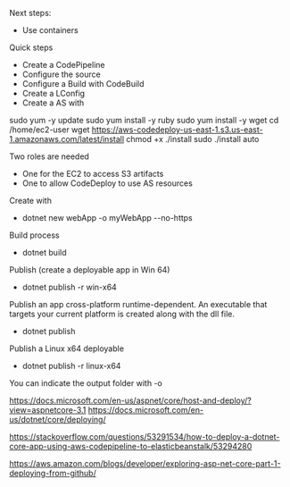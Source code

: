 Next steps:
* Use containers


Quick steps
* Create a CodePipeline
* Configure the source
* Configure a Build with CodeBuild
* Create a LConfig 
* Create a AS with 

sudo yum -y update
sudo yum install -y ruby
sudo yum install -y wget
cd /home/ec2-user
wget https://aws-codedeploy-us-east-1.s3.us-east-1.amazonaws.com/latest/install
chmod +x ./install
sudo ./install auto

Two roles are needed
* One for the EC2 to access S3 artifacts
* One to allow CodeDeploy to use AS resources


Create with
- dotnet new webApp -o myWebApp --no-https

Build process
- dotnet build

Publish (create a deployable app in Win 64)
- dotnet publish -r win-x64

Publish an app cross-platform runtime-dependent. An executable that targets your current platform is created along with the dll file.
- dotnet publish

Publish a Linux x64 deployable
- dotnet publish -r linux-x64

You can indicate the output folder with -o


https://docs.microsoft.com/en-us/aspnet/core/host-and-deploy/?view=aspnetcore-3.1
https://docs.microsoft.com/en-us/dotnet/core/deploying/


https://stackoverflow.com/questions/53291534/how-to-deploy-a-dotnet-core-app-using-aws-codepipeline-to-elasticbeanstalk/53294280

https://aws.amazon.com/blogs/developer/exploring-asp-net-core-part-1-deploying-from-github/
